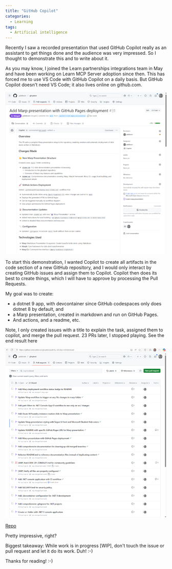 ```yaml
---
title: "GitHub Copilot"
categories:
  - Learning
tags:
  - Artificial intelligence
---
```


Recently I saw a recorded presentation that used GitHub Copilot really as an assistant to get things done and the audience was very impressed. So I thought to demonstrate this and to write about it. 

As you may know, I joined the Learn partnerships integrations team in May and have been working on Learn MCP Server adoption since then. This has forced me to use VS Code with GitHub Copilot on a daily basis. But GitHub Copilot doesn't need VS Code; it also lives online on github.com. 

![img](../assets/images/2025-10-10-github-copilot1.png)

To start this demonstration, I wanted Copilot to create all artifacts in the code section of a new GitHub repository, and I would only interact by creating GitHub issues and assign them to Copilot. Copilot then does its best to create things, which I will have to approve by processing the Pull Requests. 

My goal was to create: 
* a dotnet 9 app, with devcontainer since GitHub codespaces only does dotnet 8 by default, and
* a Marp presentation, created in markdown and run on GitHub Pages.
* And actions, and a readme, etc.

Note, I only created issues with a title to explain the task, assigned them to copilot, and merge the pull request. 23 PRs later, I stopped playing. See the end result here 

![img](../assets/images/2025-10-10-github-copilot2.png)

[Repo](https://github.com/pdebruin/ghcptest/)

Pretty impressive, right? 

Biggest takeaway: While work is in progress [WIP], don't touch the issue or pull request and let it do its work. Duh! :-)

Thanks for reading! :-)
